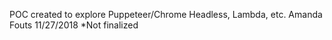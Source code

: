 POC created to explore Puppeteer/Chrome Headless, Lambda, etc.
Amanda Fouts 11/27/2018
*Not finalized
#
